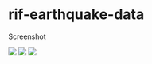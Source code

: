 # rif-earthquake-data

Screenshot

<img src='https://s15.postimg.org/97ihp8pzv/Screenshot_from_2016_12_05_17_25_19.png'>

<img src='https://s4.postimg.org/ryvmp8l8t/Screenshot_from_2016_12_05_17_25_39.png'>

<img src='https://s17.postimg.org/88d3hg6v3/Screenshot_from_2016_12_05_17_26_05.png'>
